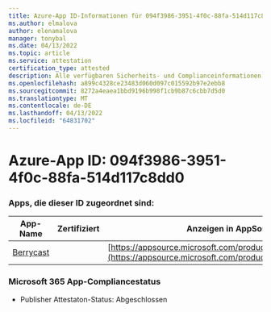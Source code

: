 ```yaml
---
title: Azure-App ID-Informationen für 094f3986-3951-4f0c-88fa-514d117c8dd0
ms.author: elmalova
author: elenamalova
manager: tonybal
ms.date: 04/13/2022
ms.topic: article
ms.service: attestation
certification_type: attested
description: Alle verfügbaren Sicherheits- und Complianceinformationen für 094f3986-3951-4f0c-88fa-514d117c8dd0.
ms.openlocfilehash: a899c4328ce23483d060d097c015592b97e2ebb8
ms.sourcegitcommit: 8272a4eaea1bbd9196b998f1cb9b87c6cbb7d5d0
ms.translationtype: MT
ms.contentlocale: de-DE
ms.lasthandoff: 04/13/2022
ms.locfileid: "64831702"
---
```

# <a name="azure-app-id-094f3986-3951-4f0c-88fa-514d117c8dd0"></a>Azure-App ID: 094f3986-3951-4f0c-88fa-514d117c8dd0


### <a name="apps-associated-with-this-id"></a>Apps, die dieser ID zugeordnet sind:
| **App-Name** | **Zertifiziert** | **Anzeigen in AppSource** |
|--------------|---------------|-----------------------|
| [Berrycast](../forward/WA200002798.md) |  | [https://appsource.microsoft.com/product/office/WA200002798](https://appsource.microsoft.com/product/office/WA200002798) |

### <a name="microsoft-365-app-compliance-status"></a>Microsoft 365 App-Compliancestatus
- Publisher Attestaton-Status: Abgeschlossen
